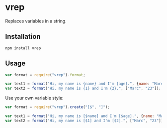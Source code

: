 # vrep

Replaces variables in a string.

## Installation

    npm install vrep

## Usage

```javascript
var format = require("vrep").format;

var text1 = format("Hi, my name is {name} and I'm {age}.", {name: "Marc", age: "23"});
var text2 = format("Hi, my name is {1} and I'm {2}.", ["Marc", "23"]);
```

Use your own variable style:

```javascript
var format = require("vrep").create("[$", "]");

var text1 = format("Hi, my name is [$name] and I'm [$age].", {name: "Marc", age: "23"});
var text2 = format("Hi, my name is [$1] and I'm [$2].", ["Marc", "23"]);
```
